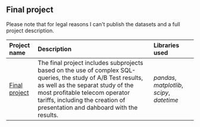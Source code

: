 ## Final project

Please note that for legal reasons I can't publish the datasets and a full project description. 

| Project name | Description | Libraries used | 
| :---------------------- | :---------------------- | :---------------------- |
| [Final project](https://github.com/vadim-fridman/portfolio-yandex-practicum/edit/master/11_SQL_AB_Test_Tableau__Final_Project) | The final project includes subprojects based on the use of complex SQL-queries, the study of A/B Test results, as well as the separat study of the most profitable telecom operator tariffs, including the creation of presentation and dahboard with the results.  | *pandas*, *matplotlib*, *scipy*, *datetime*
